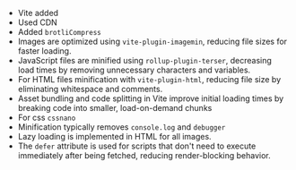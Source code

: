 - Vite added
- Used CDN
- Added `brotliCompress`
- Images are optimized using `vite-plugin-imagemin`, reducing file sizes for faster loading.
- JavaScript files are minified using `rollup-plugin-terser`, decreasing load times by removing unnecessary characters and variables.
- For HTML files minification with `vite-plugin-html`, reducing file size by eliminating whitespace and comments.
- Asset bundling and code splitting in Vite improve initial loading times by breaking code into smaller, load-on-demand chunks
- For css `cssnano`
- Minification typically removes `console.log` and `debugger`
- Lazy loading is implemented in HTML for all images.
- The `defer` attribute is used for scripts that don't need to execute immediately after being fetched, reducing render-blocking behavior.
